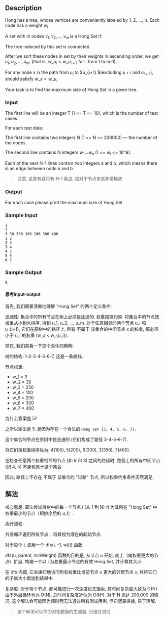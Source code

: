 ## Description

Hong has a tree, whose vertices are conveniently labeled by 1, 2, ..., n. Each node has a weight $w_{i}$

A set with m nodes $v_{1}, v_{2}, ..., v_{m}$ is a Hong Set if:

The tree induced by this set is connected.

After we sort these nodes in set by their weights in ascending order, we get $u_{1}, u_{2}, ..., u_{m}$, (that is, $w\_u_{i} < w\_u_{i+1}$ for i from 1 to m-1).

For any node x in the path from $u_{i}$ to $u_{i+1} $(excluding $u+{i}$ and $u_{i+1}$), should satisfy $w\_x < w\_u_{i}$.

Your task is to find the maximum size of Hong Set in a given tree.

### Input

The first line will be an integer T (1 <= T <= 10), which is the number of test cases.

For each test data:

The first line contains two integers N (1 <= N <= 200000) — the number of the nodes.

The second line contains N integers $w_{1}…w_{n}$ (1 <= $w_{i}$ <= 10^9).

Each of the next N-1 lines contain two integers a and b, which means there is an edge between node a and b.

> 注意, 这里有且只有 N-1 条边, 边对于节点来说非常稀疏

### Output

For each case please print the maximum size of Hong Set.

### Sample Input

```log
1
7
3 30 350 100 200 300 400
1 2
2 3
3 4
4 5
5 6
6 7
```

### Sample Output

```log
5
```

#### 思考input-output

首先, 我们需要清晰地理解 "Hong Set" 的两个定义条件:

连通性: 集合中的所有节点在树上必须是连通的.
权重路径约束: 将集合中的节点按权重从小到大排序, 得到 u_1, u_2, ..., u_m. 对于任意相邻的两个节点 u_i 和 u_{i+1}, 它们在原树中的路径上, 所有 不属于 该集合的中间节点 x 的权重, 都必须小于 u_i 的权重 (w_x < w_{u_i}).

现在, 我们来看一下这个具体的用例:

树的结构: 1-2-3-4-5-6-7, 这是一条直线.

节点权重:
+ w_1 = 3
+ w_2 = 30
+ w_3 = 350
+ w_4 = 100
+ w_5 = 200
+ w_6 = 300
+ w_7 = 400

为什么答案是 5?

之所以输出是 5, 是因为存在一个合法的 `Hong Set {3, 4, 5, 6, 7}.`

这个集合的节点在原树中是连通的 (它们构成了路径 3-4-5-6-7).

将它们按权重排序后为: 4(100), 5(200), 6(300), 3(350), 7(400).

在检查任意两个权重相邻的节点 (如 6 和 3) 之间的路径时, 路径上的所有中间节点 (如 4, 5) 本身也属于这个集合.

因此, 路径上不存在 不属于 该集合的 "过路" 节点, 所以权重约束条件天然满足.

## 解法

核心思想: 算法尝试将树中的每一个节点 i (从 1 到 N) 作为其所在 "Hong Set" 中权重最小的节点（即排序后的 <span>u_1</span>）.

执行流程:

外层循环遍历所有节点 i, 将其视为潜在的起始节点.

对于每个 i, 调用一个 dfs(i, -1, w[i]) 函数.

dfs(u, parent, minWeight) 函数的目的是, 从节点 u 开始, 向上（向权重更大的节点）扩展, 构建一个以 i 为权重最小节点的有效 Hong Set, 并计算其大小.

在 dfs 内部, 它会递归地访问所有权重比当前节点 u 更大的邻居节点 v, 并将它们的子集大小累加到结果中.

复杂度: 对于每个节点, 都可能进行一次深度优先搜索, 其时间复杂度大致为 O(N). 由于外层循环也为 O(N), 总时间复杂度近似为 O(N²). 对于 N 高达 200,000 的情况, 这个解法会可能因为超时而无法通过所有测试用例, 但它逻辑直接, 易于理解.

> 这个解法可以作为对拍数据的生成器, 已通过测试

